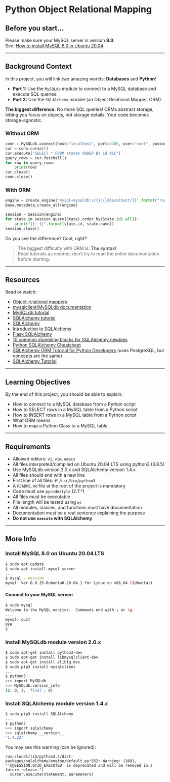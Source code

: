 # Python Object Relational Mapping

## Before you start…
Please make sure your MySQL server is version **8.0**.  
See: [How to install MySQL 8.0 in Ubuntu 20.04](#install-mysql-80-on-ubuntu-2004-lts)

---

## Background Context

In this project, you will link two amazing worlds: **Databases** and **Python**!

- **Part 1:** Use the `MySQLdb` module to connect to a MySQL database and execute SQL queries.
- **Part 2:** Use the `SQLAlchemy` module (an Object Relational Mapper, ORM).

**The biggest difference:** No more SQL queries! ORMs abstract storage, letting you focus on objects, not storage details. Your code becomes storage-agnostic.

### Without ORM
```python
conn = MySQLdb.connect(host="localhost", port=3306, user="root", passwd="root", db="my_db", charset="utf8")
cur = conn.cursor()
cur.execute("SELECT * FROM states ORDER BY id ASC")
query_rows = cur.fetchall()
for row in query_rows:
    print(row)
cur.close()
conn.close()
```

### With ORM
```python
engine = create_engine('mysql+mysqldb://{}:{}@localhost/{}'.format("root", "root", "my_db"), pool_pre_ping=True)
Base.metadata.create_all(engine)

session = Session(engine)
for state in session.query(State).order_by(State.id).all():
    print("{}: {}".format(state.id, state.name))
session.close()
```

Do you see the difference? Cool, right?

> The biggest difficulty with ORM is: **The syntax!**  
> Read tutorials as needed; don’t try to read the entire documentation before starting.

---

## Resources

Read or watch:

- [Object-relational mappers](https://en.wikipedia.org/wiki/Object-relational_mapping)
- [mysqlclient/MySQLdb documentation](https://mysqlclient.readthedocs.io/)
- [MySQLdb tutorial](https://www.tutorialspoint.com/python/python_database_access.htm)
- [SQLAlchemy tutorial](https://docs.sqlalchemy.org/en/14/tutorial/)
- [SQLAlchemy](https://www.sqlalchemy.org/)
- [Introduction to SQLAlchemy](https://realpython.com/python-sqlalchemy/)
- [Flask SQLAlchemy](https://flask-sqlalchemy.palletsprojects.com/)
- [10 common stumbling blocks for SQLAlchemy newbies](https://docs.sqlalchemy.org/en/14/faq/sessions.html)
- [Python SQLAlchemy Cheatsheet](https://cheatography.com/nikhilkumarsingh/cheat-sheets/sqlalchemy/)
- [SQLAlchemy ORM Tutorial for Python Developers](https://auth0.com/blog/sqlalchemy-orm-tutorial-for-python-developers/) (uses PostgreSQL, but concepts are the same)
- [SQLAlchemy Tutorial](https://overiq.com/sqlalchemy-101/)

---

## Learning Objectives

By the end of this project, you should be able to explain:

- How to connect to a MySQL database from a Python script
- How to SELECT rows in a MySQL table from a Python script
- How to INSERT rows in a MySQL table from a Python script
- What ORM means
- How to map a Python Class to a MySQL table

---

## Requirements

- Allowed editors: `vi`, `vim`, `emacs`
- All files interpreted/compiled on Ubuntu 20.04 LTS using python3 (3.8.5)
- Use MySQLdb version 2.0.x and SQLAlchemy version 1.4.x
- All files should end with a new line
- First line of all files: `#!/usr/bin/python3`
- A `README.md` file at the root of the project is mandatory
- Code must use `pycodestyle` (2.7.*)
- All files must be executable
- File length will be tested using `wc`
- All modules, classes, and functions must have documentation
- Documentation must be a real sentence explaining the purpose
- **Do not use `execute` with SQLAlchemy**

---

## More Info

### Install MySQL 8.0 on Ubuntu 20.04 LTS
```sh
$ sudo apt update
$ sudo apt install mysql-server
...
$ mysql --version
mysql  Ver 8.0.25-0ubuntu0.20.04.1 for Linux on x86_64 ((Ubuntu))
```

#### Connect to your MySQL server:
```sh
$ sudo mysql
Welcome to the MySQL monitor.  Commands end with ; or \g.
...
mysql> quit
Bye
$
```

### Install MySQLdb module version 2.0.x
```sh
$ sudo apt-get install python3-dev
$ sudo apt-get install libmysqlclient-dev
$ sudo apt-get install zlib1g-dev
$ sudo pip3 install mysqlclient
...
$ python3
>>> import MySQLdb
>>> MySQLdb.version_info 
(2, 0, 3, 'final', 0)
```

### Install SQLAlchemy module version 1.4.x
```sh
$ sudo pip3 install SQLAlchemy
...
$ python3
>>> import sqlalchemy
>>> sqlalchemy.__version__ 
'1.4.22'
```

You may see this warning (can be ignored):
```
/usr/local/lib/python3.4/dist-packages/sqlalchemy/engine/default.py:552: Warning: (1681, "'@@SESSION.GTID_EXECUTED' is deprecated and will be removed in a future release.")
  cursor.execute(statement, parameters)  
```